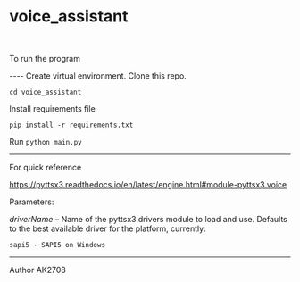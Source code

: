 <h1>voice_assistant</h1>
<br>
<p>To run the program<p>
----
Create virtual environment.
Clone this repo.

```cd voice_assistant```

Install requirements file

```pip install -r requirements.txt```

Run  ```python main.py ```

-----------------------
For quick reference

https://pyttsx3.readthedocs.io/en/latest/engine.html#module-pyttsx3.voice


Parameters:

*driverName* –
Name of the pyttsx3.drivers module to load and use. Defaults to the best available driver for the platform, currently:

```sapi5 - SAPI5 on Windows```


---
Author AK2708
